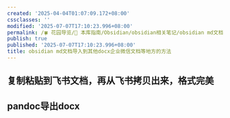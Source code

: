 ```yaml
---
created: '2025-04-04T01:07:09.172+08:00'
cssclasses: ''
modified: '2025-07-07T17:10:23.996+08:00'
permalink: /🍀 花园导览/🧰 本库指南/Obsidian/obsidian相关笔记/obsidian md文档导入到其他docx企业微信文档等地方的方法.md
publish: true
published: '2025-07-07T17:10:23.996+08:00'
title: obsidian md文档导入到其他docx企业微信文档等地方的方法
---
```

## 复制粘贴到飞书文档，再从飞书拷贝出来，格式完美
## pandoc导出docx